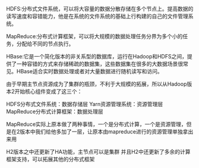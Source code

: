 HDFS:分布式文件系统，可以将大容量的数据分散存储在多个节点上。提高数据的读写速度和容错能力，他是在系统的文件系统的基础上行构建的自己的文件管理系统。

MapReduce:分布式计算框架，可以将大规模的数据处理任务分界为多个小的任务，分配给不同的节点执行。

HBase:它是一个简化版本的非关系型的数据库，运行在Hadoop和HDFS之间，提供了一种容错的方式来存储稀疏的数据集，这些数据集在很多的大数据场景很常见。HBase适合实时数据处理或者对大量数据进行随机读写和访问。

由于早期主节点资源成为了集群的瓶颈，不利于大规模的拓展，所以从Hadoop版本2开始核心组件变成了这三个：

HDFS分布式文件系统：数据存储层
Yarn资源管理系统：资源管理层
MapReduce分布式计算框架：数据处理层

MapReduce实际上原本做了两种事情，一个是分布式计算，一个是资源管理，但是在2版本中我们给他多加了一层，让原本由mapreduce进行的资源管理单独拿出来用

H2版本之中还更新了HA功能，主节点可以是集群
并且H2中还更新了多余的计算框架支持，可以拓展其他的分布式框架